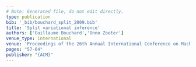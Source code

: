 ```yaml
---
# Note: Generated file, do not edit directly.
type: publication
bib: '_bib/bouchard_split_2009.bib'
title: 'Split variational inference'
authors: ['Guillaume Bouchard','Onno Zoeter']
venue_type: international
venue: 'Proceedings of the 26th Annual International Conference on Machine Learning'
pages: "57-64"
publisher: "{ACM}"
---
```

